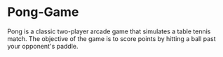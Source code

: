 # Pong-Game
Pong is a classic two-player arcade game that simulates a table tennis match. The objective of the game is to score points by hitting a ball past your opponent's paddle. 
